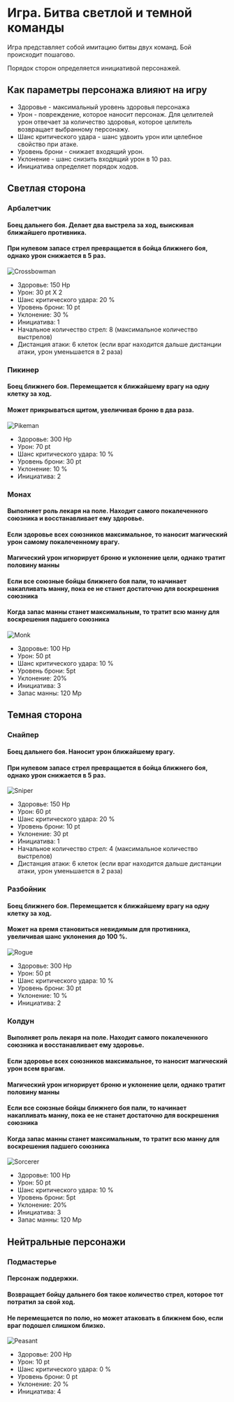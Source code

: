 # Игра. Битва светлой и темной команды

Игра представляет собой имитацию битвы двух команд. Бой происходит пошагово. 

Порядок сторон определяется инициативой персонажей.

## Как параметры персонажа влияют на игру

* Здоровье - максимальный уровень здоровья персонажа
* Урон - повреждение, которое наносит персонаж. Для целителей урон отвечает за количество здоровья, которое целитель возвращает выбранному персонажу.
* Шанс критического удара - шанс удвоить урон или целебное свойство при атаке.
* Уровень брони - снижает входящий урон.
* Уклонение - шанс снизить входящий урон в 10 раз.
* Инициатива определяет порядок ходов.

## Светлая сторона

### Арбалетчик

#### Боец дальнего боя. Делает два выстрела за ход, выискивая ближайшего противника. 
#### При нулевом запасе стрел превращается в бойца ближнего боя, однако урон снижается в 5 раз. 

![Crossbowman](./img/crossbowman.JPG)

* Здоровье: 150 Hp
* Урон: 30 pt X 2
* Шанс критического удара: 20 %
* Уровень брони: 10 pt
* Уклонение: 30 %
* Инициатива: 1 
* Начальное количество стрел: 8 (максимальное количество выстрелов)
* Дистанция атаки: 6 клеток (если враг находится дальше дистанции атаки, урон уменьшается в 2 раза)


### Пикинер

#### Боец ближнего боя. Перемещается к ближайшему врагу на одну клетку за ход.
#### Может прикрываться щитом, увеличивая броню в два раза.

![Pikeman](./img/pikeman.JPG)

* Здоровье: 300 Hp
* Урон: 70 pt
* Шанс критического удара: 10 %
* Уровень брони: 30 pt
* Уклонение: 10 %
* Инициатива: 2

### Монах
#### Выполняет роль лекаря на поле. Находит самого покалеченного союзника и восстанавливает ему здоровье.
#### Если здоровье всех союзников максимальное, то наносит магический урон самому покалеченному врагу.
#### Магический урон игнорирует броню и уклонение цели, однако тратит половину манны
#### Если все союзные бойцы ближнего боя пали, то начинает накапливать манну, пока ее не станет достаточно для воскрешения союзника
#### Когда запас манны станет максимальным, то тратит всю манну для воскрешения падшего союзника

![Monk](./img/monk.JPG)


* Здоровье: 100 Hp
* Урон: 50 pt
* Шанс критического удара: 10 % 
* Уровень брони: 5pt
* Уклонение: 20%
* Инициатива: 3
* Запас манны: 120 Mp

## Темная сторона

### Снайпер

#### Боец дальнего боя. Наносит урон ближайшему врагу.
#### При нулевом запасе стрел превращается в бойца ближнего боя, однако урон снижается в 5 раз.

![Sniper](./img/sniper.JPG)

* Здоровье: 150 Hp
* Урон: 60 pt
* Шанс критического удара: 20 %
* Уровень брони: 10 pt
* Уклонение: 30 pt
* Инициатива: 1
* Начальное количество стрел: 4 (максимальное количество выстрелов)
* Дистанция атаки: 6 клеток (если враг находится дальше дистанции атаки, урон уменьшается в 2 раза) 

### Разбойник

#### Боец ближнего боя. Перемещается к ближайшему врагу на одну клетку за ход.
#### Может на время становиться невидимым для противника, увеличивая шанс уклонения до 100 %.

![Rogue](./img/rogue.JPG)

* Здоровье: 300 Hp
* Урон: 50 pt
* Шанс критического удара: 10 %
* Уровень брони: 30 pt
* Уклонение: 10 %
* Инициатива: 2

### Колдун
#### Выполняет роль лекаря на поле. Находит самого покалеченного союзника и восстанавливает ему здоровье.
#### Если здоровье всех союзников максимальное, то наносит магический урон всем врагам.
#### Магический урон игнорирует броню и уклонение цели, однако тратит половину манны
#### Если все союзные бойцы ближнего боя пали, то начинает накапливать манну, пока ее не станет достаточно для воскрешения союзника
#### Когда запас манны станет максимальным, то тратит всю манну для воскрешения падшего союзника

![Sorcerer](./img/sorcerer.JPG)

* Здоровье: 100 Hp
* Урон: 50 pt
* Шанс критического удара: 10 %
* Уровень брони: 5pt
* Уклонение: 20%
* Инициатива: 3
* Запас манны: 120 Mp

## Нейтральные персонажи

### Подмастерье

#### Персонаж поддержки. 
#### Возвращает бойцу дальнего боя такое количество стрел, которое тот потратил за свой ход.
#### Не перемещается по полю, но может атаковать в ближнем бою, если враг подошел слишком близко.
![Peasant](./img/peastant.JPG)

* Здоровье: 200 Hp
* Урон: 10 pt
* Шанс критического удара: 0 %
* Уровень брони: 0 pt
* Уклонение: 20 %
* Инициатива: 4

